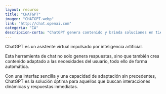 ```yaml
---
layout: recurso
title: "CHATGPT"
imagen: "CHATGPT.webp"
link: "http://chat.openai.com"
categoria: "IA"
descripcion-corta: "ChatGPT genera contenido y brinda soluciones en tiempo real."
---
```


ChatGPT es un asistente virtual impulsado por inteligencia artificial.

Esta herramienta de chat no solo genera respuestas, sino que también crea contenido adaptado a las necesidades del usuario, todo ello de forma automática. 

Con una interfaz sencilla y una capacidad de adaptación sin precedentes, ChatGPT es la solución óptima para aquellos que buscan interacciones dinámicas y respuestas inmediatas.
